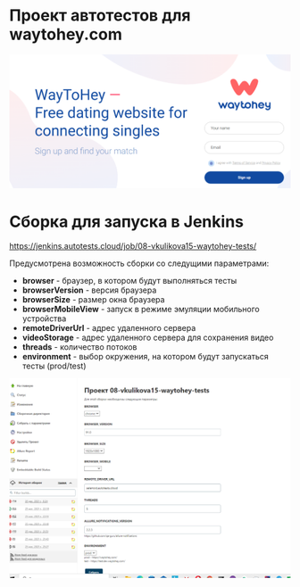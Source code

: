 # Проект автотестов для waytohey.com

![Главная сайта](https://github.com/vkos15/waytohey_tests/blob/main/images/WayToHey%20%E2%9D%A4%EF%B8%8F%20Main%20page.png)

# Сборка для запуска в Jenkins 

https://jenkins.autotests.cloud/job/08-vkulikova15-waytohey-tests/

Предусмотрена возможность сборки со следущими параметрами:

- **browser** - браузер, в котором будут выполняться тесты
-  **browserVersion** - версия браузера
- **browserSize** - размер окна браузера
- **browserMobileView** - запуск в режиме эмуляции мобильного устройства
- **remoteDriverUrl** - адрес удаленного сервера
- **videoStorage** - адрес удаленного сервера для сохранения видео
- **threads** - количество потоков
- **environment** - выбор окружения, на котором будут запускаться тесты (prod/test)

![Сборка в Jenkins](https://github.com/vkos15/waytohey_tests/blob/main/images/Jenkins-1.png)



